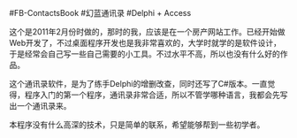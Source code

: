 #FB-ContactsBook
#幻蓝通讯录
#Delphi + Access

这个是2011年2月份时做的，那时的我，应该是在一个房产网站工作。已经开始做Web开发了，不过桌面程序开发也是我非常喜欢的，大学时就学的是软件设计，于是经常会自己写一些自己需要的小工具。不过水平不高，所以也没有什么好的作品。

这个通讯录软件，是为了练手Delphi的增删改查，同时还写了C#版本。一直觉得，程序入门的第一个程序，通讯录非常合适，所以不管学哪种语言，我都会先写出一个通讯录来。

本程序没有什么高深的技术，只是简单的联系，希望能够帮到一些初学者。